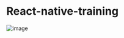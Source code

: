 # React-native-training

![image](https://user-images.githubusercontent.com/23388518/121929789-084e4f80-cd5b-11eb-8776-a0d48af9e9bc.png)
